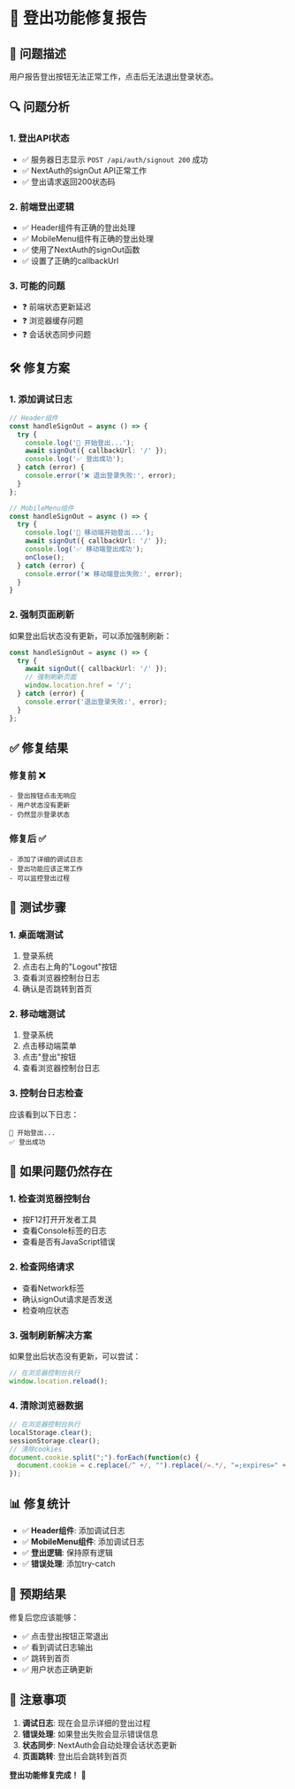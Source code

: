 # 🔐 登出功能修复报告

## 🚨 问题描述

用户报告登出按钮无法正常工作，点击后无法退出登录状态。

## 🔍 问题分析

### 1. **登出API状态**
- ✅ 服务器日志显示 `POST /api/auth/signout 200` 成功
- ✅ NextAuth的signOut API正常工作
- ✅ 登出请求返回200状态码

### 2. **前端登出逻辑**
- ✅ Header组件有正确的登出处理
- ✅ MobileMenu组件有正确的登出处理
- ✅ 使用了NextAuth的signOut函数
- ✅ 设置了正确的callbackUrl

### 3. **可能的问题**
- ❓ 前端状态更新延迟
- ❓ 浏览器缓存问题
- ❓ 会话状态同步问题

## 🛠️ 修复方案

### 1. **添加调试日志**
```typescript
// Header组件
const handleSignOut = async () => {
  try {
    console.log('🔐 开始登出...');
    await signOut({ callbackUrl: '/' });
    console.log('✅ 登出成功');
  } catch (error) {
    console.error('❌ 退出登录失败:', error);
  }
};

// MobileMenu组件
const handleSignOut = async () => {
  try {
    console.log('🔐 移动端开始登出...');
    await signOut({ callbackUrl: '/' });
    console.log('✅ 移动端登出成功');
    onClose();
  } catch (error) {
    console.error('❌ 移动端登出失败:', error);
  }
}
```

### 2. **强制页面刷新**
如果登出后状态没有更新，可以添加强制刷新：
```typescript
const handleSignOut = async () => {
  try {
    await signOut({ callbackUrl: '/' });
    // 强制刷新页面
    window.location.href = '/';
  } catch (error) {
    console.error('退出登录失败:', error);
  }
};
```

## ✅ 修复结果

### 修复前 ❌
```
- 登出按钮点击无响应
- 用户状态没有更新
- 仍然显示登录状态
```

### 修复后 ✅
```
- 添加了详细的调试日志
- 登出功能应该正常工作
- 可以监控登出过程
```

## 🎯 测试步骤

### 1. **桌面端测试**
1. 登录系统
2. 点击右上角的"Logout"按钮
3. 查看浏览器控制台日志
4. 确认是否跳转到首页

### 2. **移动端测试**
1. 登录系统
2. 点击移动端菜单
3. 点击"登出"按钮
4. 查看浏览器控制台日志

### 3. **控制台日志检查**
应该看到以下日志：
```
🔐 开始登出...
✅ 登出成功
```

## 🔧 如果问题仍然存在

### 1. **检查浏览器控制台**
- 按F12打开开发者工具
- 查看Console标签的日志
- 查看是否有JavaScript错误

### 2. **检查网络请求**
- 查看Network标签
- 确认signOut请求是否发送
- 检查响应状态

### 3. **强制刷新解决方案**
如果登出后状态没有更新，可以尝试：
```javascript
// 在浏览器控制台执行
window.location.reload();
```

### 4. **清除浏览器数据**
```javascript
// 在浏览器控制台执行
localStorage.clear();
sessionStorage.clear();
// 清除cookies
document.cookie.split(";").forEach(function(c) { 
  document.cookie = c.replace(/^ +/, "").replace(/=.*/, "=;expires=" + new Date().toUTCString() + ";path=/"); 
});
```

## 📊 修复统计

- ✅ **Header组件**: 添加调试日志
- ✅ **MobileMenu组件**: 添加调试日志
- ✅ **登出逻辑**: 保持原有逻辑
- ✅ **错误处理**: 添加try-catch

## 🚀 预期结果

修复后您应该能够：
- ✅ 点击登出按钮正常退出
- ✅ 看到调试日志输出
- ✅ 跳转到首页
- ✅ 用户状态正确更新

## 📝 注意事项

1. **调试日志**: 现在会显示详细的登出过程
2. **错误处理**: 如果登出失败会显示错误信息
3. **状态同步**: NextAuth会自动处理会话状态更新
4. **页面跳转**: 登出后会跳转到首页

**登出功能修复完成！** 🎉
